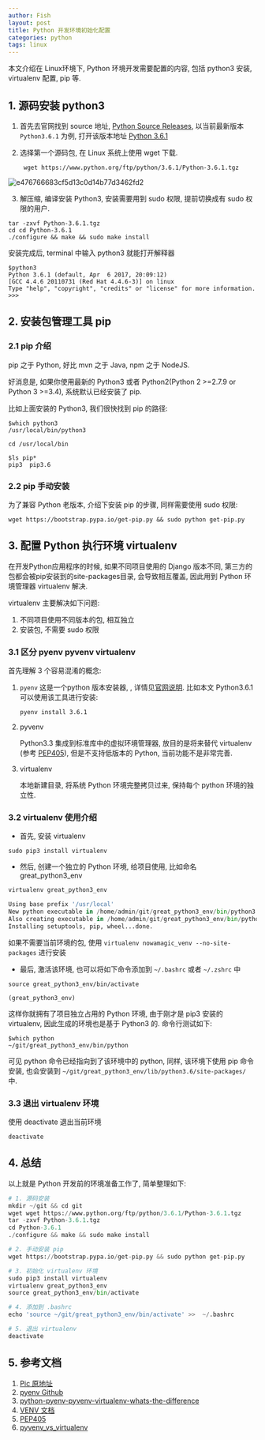 ```yaml
---
author: Fish
layout: post
title: Python 开发环境初始化配置
categories: python
tags: linux
---
```



本文介绍在 Linux环境下, Python 环境开发需要配置的内容, 包括 python3 安装, virtualenv 配置, pip 等.

## 1. 源码安装 python3

1. 首先去官网找到 source 地址, [Python Source Releases](https://www.python.org/downloads/source/), 以当前最新版本 <code>Python3.6.1</code> 为例, 打开该版本地址 [Python 3.6.1](https://www.python.org/downloads/release/python-361/)

2. 选择第一个源码包, 在 Linux 系统上使用 wget 下载.

		wget https://www.python.org/ftp/python/3.6.1/Python-3.6.1.tgz
![e476766683cf5d13c0d14b77d3462fd2](https://private-alipayobjects.alipay.com/alipay-rmsdeploy-image/skylark/attach/1563/e476766683cf5d13c0d14b77d3462fd2)

3. 解压缩, 编译安装 Python3, 安装需要用到 sudo 权限, 提前切换成有 sudo 权限的用户.

```shell
tar -zxvf Python-3.6.1.tgz
cd cd Python-3.6.1
./configure && make && sudo make install
```

安装完成后, terminal 中输入 python3 就能打开解释器

```shell
$python3
Python 3.6.1 (default, Apr  6 2017, 20:09:12)
[GCC 4.4.6 20110731 (Red Hat 4.4.6-3)] on linux
Type "help", "copyright", "credits" or "license" for more information.
>>>
```


## 2. 安装包管理工具 pip

### 2.1 pip 介绍
pip 之于 Python, 好比 mvn 之于 Java, npm 之于 NodeJS.

好消息是, 如果你使用最新的 Python3 或者 Python2(Python 2 >=2.7.9 or Python 3 >=3.4), 系统默认已经安装了 pip. 

比如上面安装的 Python3, 我们很快找到 pip 的路径:

```shell
$which python3
/usr/local/bin/python3

cd /usr/local/bin

$ls pip*
pip3  pip3.6
```

###  2.2 pip 手动安装

为了兼容 Python 老版本, 介绍下安装 pip 的步骤, 同样需要使用 sudo 权限:

```shell
wget https://bootstrap.pypa.io/get-pip.py && sudo python get-pip.py
```

## 3. 配置 Python 执行环境 virtualenv

在开发Python应用程序的时候, 如果不同项目使用的 Django 版本不同, 第三方的包都会被pip安装到的site-packages目录, 会导致相互覆盖, 因此用到 Python 环境管理器 virtualenv 解决.

virtualenv 主要解决如下问题:

1. 不同项目使用不同版本的包, 相互独立
2. 安装包, 不需要 sudo 权限

### 3.1 区分 pyenv pyvenv virtualenv


首先理解 3 个容易混淆的概念:

1. <code>pyenv</code> 这是一个python 版本安装器, , 详情见[官网说明]((https://github.com/pyenv/pyenv)). 比如本文 Python3.6.1 可以使用该工具进行安装:

	```
	pyenv install 3.6.1
	```

2. pyvenv

	Python3.3 集成到标准库中的虚拟环境管理器, 放目的是将来替代 virtualenv (参考 [PEP405](https://www.python.org/dev/peps/pep-0405/)), 但是不支持低版本的 Python, 当前功能不是非常完善. 

3. virtualenv

	本地新建目录, 将系统 Python 环境完整拷贝过来, 保持每个 python 环境的独立性.

### 3.2 virtualenv 使用介绍

- 首先, 安装 virtualenv

```shell
sudo pip3 install virtualenv
```

- 然后, 创建一个独立的 Python 环境, 给项目使用, 比如命名 great_python3_env

```python
virtualenv great_python3_env

Using base prefix '/usr/local'
New python executable in /home/admin/git/great_python3_env/bin/python3.6
Also creating executable in /home/admin/git/great_python3_env/bin/python
Installing setuptools, pip, wheel...done.
```

如果不需要当前环境的包, 使用 ```virtualenv nowamagic_venv --no-site-packages``` 进行安装

- 最后, 激活该环境, 也可以将如下命令添加到 <code>~/.bashrc</code> 或者 <code>~/.zshrc</code> 中

```shell
source great_python3_env/bin/activate

(great_python3_env)
```

这样你就拥有了项目独立占用的 Python 环境, 由于刚才是 pip3 安装的 virtualenv, 因此生成的环境也是基于 Python3 的. 命令行测试如下:

```shell
$which python
~/git/great_python3_env/bin/python

```
可见 python 命令已经指向到了该环境中的 python, 同样, 该环境下使用 pip 命令安装, 也会安装到 <code>~/git/great_python3_env/lib/python3.6/site-packages/</code> 中.

### 3.3 退出 virtualenv 环境

使用 deactivate 退出当前环境

```shell
deactivate
```  
## 4. 总结
以上就是 Python 开发前的环境准备工作了, 简单整理如下:

```python
# 1. 源码安装
mkdir ~/git && cd git
wget wget https://www.python.org/ftp/python/3.6.1/Python-3.6.1.tgz
tar -zxvf Python-3.6.1.tgz
cd Python-3.6.1
./configure && make && sudo make install

# 2. 手动安装 pip
wget https://bootstrap.pypa.io/get-pip.py && sudo python get-pip.py

# 3. 初始化 virtualenv 环境
sudo pip3 install virtualenv
virtualenv great_python3_env
source great_python3_env/bin/activate

# 4. 添加到 .bashrc
echo 'source ~/git/great_python3_env/bin/activate' >>  ~/.bashrc

# 5. 退出 virtualenv
deactivate
```

## 5. 参考文档
1. [Pic 原地址](https://unsplash.com/search/key?photo=feXpdV001o4)
2. [pyenv Github](https://github.com/pyenv/pyenv)
3. [python-pyenv-pyvenv-virtualenv-whats-the-difference](http://masnun.com/2016/04/10/python-pyenv-pyvenv-virtualenv-whats-the-difference.html)
4. [VENV 文档](https://docs.python.org/3/library/venv.html)
5. [PEP405](https://www.python.org/dev/peps/pep-0405/)
6. [pyvenv_vs_virtualenv](https://www.reddit.com/r/learnpython/comments/4hsudz/pyvenv_vs_virtualenv/)

